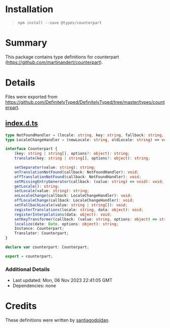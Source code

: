 # Installation
> `npm install --save @types/counterpart`

# Summary
This package contains type definitions for counterpart (https://github.com/martinandert/counterpart).

# Details
Files were exported from https://github.com/DefinitelyTyped/DefinitelyTyped/tree/master/types/counterpart.
## [index.d.ts](https://github.com/DefinitelyTyped/DefinitelyTyped/tree/master/types/counterpart/index.d.ts)
````ts
type NotFoundHandler = (locale: string, key: string, fallback: string, scope: string) => void;
type LocaleChangeHandler = (newLocale: string, oldLocale: string) => void;

interface Counterpart {
    (key: string | string[], options?: object): string;
    translate(key: string | string[], options?: object): string;

    setSeparator(value: string): string;
    onTranslationNotFound(callback: NotFoundHandler): void;
    offTranslationNotFound(callback: NotFoundHandler): void;
    setMissingEntryGenerator(callback: (value: string) => void): void;
    getLocale(): string;
    setLocale(value: string): string;
    onLocaleChange(callback: LocaleChangeHandler): void;
    offLocaleChange(callback: LocaleChangeHandler): void;
    setFallbackLocale(value: string | string[]): void;
    registerTranslations(locale: string, data: object): void;
    registerInterpolations(data: object): void;
    setKeyTransformer(callback: (value: string, options: object) => string): string;
    localize(date: Date, options: object): string;
    Instance: Counterpart;
    Translator: Counterpart;
}

declare var counterpart: Counterpart;

export = counterpart;

````

### Additional Details
 * Last updated: Mon, 06 Nov 2023 22:41:05 GMT
 * Dependencies: none

# Credits
These definitions were written by [santiagodoldan](https://github.com/santiagodoldan).
